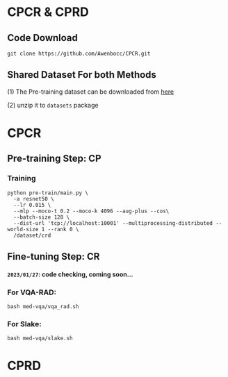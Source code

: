 # CPCR & CPRD


## Code Download
```
git clone https://github.com/Awenbocc/CPCR.git
```

## Shared Dataset For both Methods
(1) The Pre-training dataset can be downloaded from [here](https://drive.google.com/file/d/1vi1bMm_QX8rKdyug40MkG2GPZoAO_QCo/view?usp=sharing)

(2) unzip it to ```datasets``` package


# CPCR
## Pre-training Step: CP

### Training
```
python pre-train/main.py \
  -a resnet50 \
  --lr 0.015 \
  --mlp --moco-t 0.2 --moco-k 4096 --aug-plus --cos\
  --batch-size 128 \
  --dist-url 'tcp://localhost:10001' --multiprocessing-distributed --world-size 1 --rank 0 \
  /dataset/crd
```

## Fine-tuning Step: CR 
#### `2023/01/27`: code checking, coming soon...
### For VQA-RAD:
```
bash med-vqa/vqa_rad.sh
```
### For Slake:
```
bash med-vqa/slake.sh
```


# CPRD

